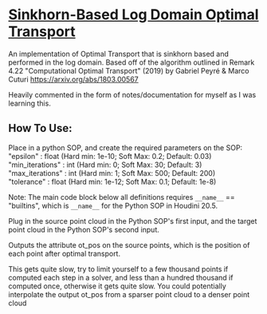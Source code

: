 # **[Sinkhorn-Based Log Domain Optimal Transport](./SinkhornBasedLogDomainOptimalTransportHoudini.py)**
An implementation of Optimal Transport that is sinkhorn based and performed in the log domain.
Based off of the algorithm outlined in Remark 4.22 "Computational Optimal Transport" (2019) by Gabriel Peyré & Marco Cuturi https://arxiv.org/abs/1803.00567

Heavily commented in the form of notes/documentation for myself as I was learning this.

## How To Use:
Place in a python SOP, and create the required parameters on the SOP:  
"epsilon" : float (Hard min: 1e-10; Soft Max: 0.2; Default: 0.03)  
"min_iterations" : int (Hard min: 0; Soft Max: 30; Default: 3)  
"max_iterations" : int (Hard min: 1; Soft Max: 500; Default: 200)  
"tolerance" : float (Hard min: 1e-12; Soft Max: 0.1; Default: 1e-8)

Note: The main code block below all definitions requires `__name__` == "builtins", which is `__name__` for the Python SOP in Houdini 20.5.

Plug in the source point cloud in the Python SOP's first input, and the target point cloud in the Python SOP's second input.

Outputs the attribute ot_pos on the source points, which is the position of each point after optimal transport.

This gets quite slow, try to limit yourself to a few thousand points if computed each step in a solver, and less than a hundred thousand if computed once, otherwise it gets quite slow.
You could potentially interpolate the output ot_pos from a sparser point cloud to a denser point cloud